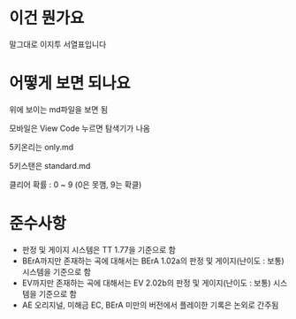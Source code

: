 # 이건 뭔가요
말그대로 이지투 서열표입니다

# 어떻게 보면 되나요
위에 보이는 md파일을 보면 됨

모바일은 View Code 누르면 탐색기가 나옴

5키온리는 only.md

5키스탠은 standard.md

클리어 확률 : 0 ~ 9 (0은 못깸, 9는 확클)

# 준수사항
- 판정 및 게이지 시스템은 TT 1.77을 기준으로 함
- BErA까지만 존재하는 곡에 대해서는 BErA 1.02a의 판정 및 게이지(난이도 : 보통) 시스템을 기준으로 함
- EV까지만 존재하는 곡에 대해서는 EV 2.02b의 판정 및 게이지(난이도 : 보통) 시스템을 기준으로 함
- AE 오리지널, 미해금 EC, BErA 미만의 버전에서 플레이한 기록은 논외로 간주됨